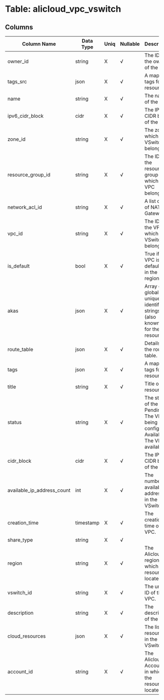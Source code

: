 # Table: alicloud_vpc_vswitch

## Columns 

|  Column Name   |  Data Type  | Uniq | Nullable | Description | 
|  ----  | ----  | ----  | ----  | ---- | 
| owner_id | string | X | √ | The ID of the owner of the VPC. | 
| tags_src | json | X | √ | A map of tags for the resource. | 
| name | string | X | √ | The name of the VPC. | 
| ipv6_cidr_block | cidr | X | √ | The IPv6 CIDR block of the VPC. | 
| zone_id | string | X | √ | The zone to which the VSwitch belongs. | 
| resource_group_id | string | X | √ | The ID of the resource group to which the VPC belongs. | 
| network_acl_id | string | X | √ | A list of IDs of NAT Gateways. | 
| vpc_id | string | X | √ | The ID of the VPC to which the VSwitch belongs. | 
| is_default | bool | X | √ | True if the VPC is the default VPC in the region. | 
| akas | json | X | √ | Array of globally unique identifier strings (also known as) for the resource. | 
| route_table | json | X | √ | Details of the route table. | 
| tags | json | X | √ | A map of tags for the resource. | 
| title | string | X | √ | Title of the resource. | 
| status | string | X | √ | The status of the VPC. Pending: The VPC is being configured. Available: The VPC is available. | 
| cidr_block | cidr | X | √ | The IPv4 CIDR block of the VPC. | 
| available_ip_address_count | int | X | √ | The number of available IP addresses in the VSwitch. | 
| creation_time | timestamp | X | √ | The creation time of the VPC. | 
| share_type | string | X | √ |  | 
| region | string | X | √ | The Alicloud region in which the resource is located. | 
| vswitch_id | string | X | √ | The unique ID of the VPC. | 
| description | string | X | √ | The description of the VPC. | 
| cloud_resources | json | X | √ | The list of resources in the VSwitch. | 
| account_id | string | X | √ | The Alicloud Account ID in which the resource is located. | 


